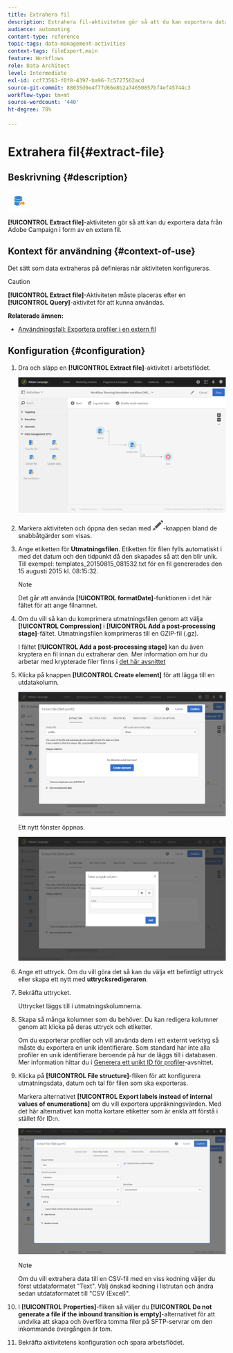 ```yaml
---
title: Extrahera fil
description: Extrahera fil-aktiviteten gör så att du kan exportera data från Adobe Campaign i form av en extern fil.
audience: automating
content-type: reference
topic-tags: data-management-activities
context-tags: fileExport,main
feature: Workflows
role: Data Architect
level: Intermediate
exl-id: ccf73563-f0f8-4397-ba96-7c5727562acd
source-git-commit: 88035d0e4f77d66e8b2a74650857bf4ef45744c3
workflow-type: tm+mt
source-wordcount: '440'
ht-degree: 78%

---
```


# Extrahera fil{#extract-file}

## Beskrivning {#description}

![](assets/export.png)

**[!UICONTROL Extract file]**-aktiviteten gör så att kan du exportera data från Adobe Campaign i form av en extern fil.

## Kontext för användning {#context-of-use}

Det sätt som data extraheras på definieras när aktiviteten konfigureras.

>[!CAUTION]
>
>**[!UICONTROL Extract file]**-Aktiviteten måste placeras efter en **[!UICONTROL Query]**-aktivitet för att kunna användas.

**Relaterade ämnen:**

* [Användningsfall: Exportera profiler i en extern fil](../../automating/using/exporting-profiles-in-file.md)

## Konfiguration {#configuration}

1. Dra och släpp en **[!UICONTROL Extract file]**-aktivitet i arbetsflödet.

   ![](assets/wkf_data_export1.png)

1. Markera aktiviteten och öppna den sedan med ![](assets/edit_darkgrey-24px.png)-knappen bland de snabbåtgärder som visas.
1. Ange etiketten för **Utmatningsfilen**.    Etiketten för filen fylls automatiskt i med det datum och den tidpunkt då den skapades så att den blir unik.    Till exempel: templates_20150815_081532.txt för en fil genererades den 15 augusti 2015 kl. 08:15:32.

   >[!NOTE]
   >
   >Det går att använda **[!UICONTROL formatDate]**-funktionen i det här fältet för att ange filnamnet.

1. Om du vill så kan du komprimera utmatningsfilen genom att välja **[!UICONTROL Compression]** i **[!UICONTROL Add a post-processing stage]**-fältet.    Utmatningsfilen komprimeras till en GZIP-fil (.gz).

   I fältet **[!UICONTROL Add a post-processing stage]** kan du även kryptera en fil innan du extraherar den. Mer information om hur du arbetar med krypterade filer finns i [det här avsnittet](../../automating/using/managing-encrypted-data.md)

1. Klicka på knappen **[!UICONTROL Create element]** för att lägga till en utdatakolumn.

   ![](assets/wkf_data_export2.png)

   Ett nytt fönster öppnas.

   ![](assets/wkf_data_export3.png)

1. Ange ett uttryck.  Om du vill göra det så kan du välja ett befintligt uttryck eller skapa ett nytt med **uttrycksredigeraren**.
1. Bekräfta uttrycket.

   Uttrycket läggs till i utmatningskolumnerna.

1. Skapa så många kolumner som du behöver.  Du kan redigera kolumner genom att klicka på deras uttryck och etiketter.

   Om du exporterar profiler och vill använda dem i ett externt verktyg så måste du exportera en unik identifierare.  Som standard har inte alla profiler en unik identifierare beroende på hur de läggs till i databasen. Mer information hittar du i [Generera ett unikt ID för profiler](../../developing/using/configuring-the-resource-s-data-structure.md#generating-a-unique-id-for-profiles-and-custom-resources)-avsnittet.

1. Klicka på **[!UICONTROL File structure]**-fliken för att konfigurera utmatningsdata, datum och tal för filen som ska exporteras.

   Markera alternativet **[!UICONTROL Export labels instead of internal values of enumerations]** om du vill exportera uppräkningsvärden.  Med det här alternativet kan motta kortare etiketter som är enkla att förstå i stället för ID:n.

   ![](assets/extract-file-file-structure.png)

   >[!NOTE]
   >
   >Om du vill extrahera data till en CSV-fil med en viss kodning väljer du först utdataformatet &quot;Text&quot;. Välj önskad kodning i listrutan och ändra sedan utdataformatet till &quot;CSV (Excel)&quot;.

1. I **[!UICONTROL Properties]**-fliken så väljer du **[!UICONTROL Do not generate a file if the inbound transition is empty]**-alternativet för att undvika att skapa och överföra tomma filer på SFTP-servrar om den inkommande övergången är tom.
1. Bekräfta aktivitetens konfiguration och spara arbetsflödet.
